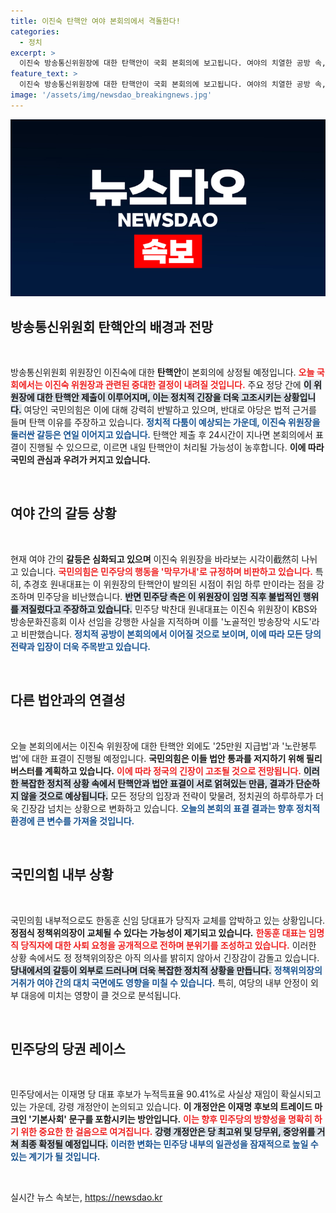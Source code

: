 ```yaml
---
title: 이진숙 탄핵안 여야 본회의에서 격돌한다!
categories:
  - 정치
excerpt: >
  이진숙 방송통신위원장에 대한 탄핵안이 국회 본회의에 보고됩니다. 여야의 치열한 공방 속, 탄핵안 처리 일정이 다가오며 정치권 긴장감이 고조되고 있습니다. 주요 법안 통과 여부도 주목받고 있는 가운데, 향후 전개에 이목이 집중됩니다.
feature_text: >
  이진숙 방송통신위원장에 대한 탄핵안이 국회 본회의에 보고됩니다. 여야의 치열한 공방 속, 탄핵안 처리 일정이 다가오며 정치권 긴장감이 고조되고 있습니다. 주요 법안 통과 여부도 주목받고 있는 가운데, 향후 전개에 이목이 집중됩니다.
image: '/assets/img/newsdao_breakingnews.jpg'
---
```


<p><img src="/assets/img/newsdao_breakingnews.jpg" alt="ranknews 속보" /></p>

<h2 data-ke-size="size26">방송통신위원회 탄핵안의 배경과 전망</h2>

<p data-ke-size="size16">&nbsp;</p>

<p>방송통신위원회 위원장인 이진숙에 대한 <b>탄핵안</b>이 본회의에 상정될 예정입니다. <b><span style="color: #ee2323;">오늘 국회에서는 이진숙 위원장과 관련된 중대한 결정이 내려질 것입니다.</span></b> 주요 정당 간에 <b><span style="background-color: #21538527;">이 위원장에 대한 탄핵안 제출이 이루어지며, 이는 정치적 긴장을 더욱 고조시키는 상황입니다.</span></b> 여당인 국민의힘은 이에 대해 강력히 반발하고 있으며, 반대로 야당은 법적 근거를 들며 탄핵 이유를 주장하고 있습니다. <b><span style="color: #1a5490;">정치적 다툼이 예상되는 가운데, 이진숙 위원장을 둘러싼 갈등은 연일 이어지고 있습니다.</span></b> 탄핵안 제출 후 24시간이 지나면 본회의에서 표결이 진행될 수 있으므로, 이르면 내일 탄핵안이 처리될 가능성이 농후합니다. <b>이에 따라 국민의 관심과 우려가 커지고 있습니다.</b></p>

<p data-ke-size="size16">&nbsp;</p>

<h2 data-ke-size="size26">여야 간의 갈등 상황</h2>

<p data-ke-size="size16">&nbsp;</p>

<p>현재 여야 간의 <b>갈등은 심화되고 있으며</b> 이진숙 위원장을 바라보는 시각이截然히 나뉘고 있습니다. <b><span style="color: #ee2323;">국민의힘은 민주당의 행동을 '막무가내'로 규정하며 비판하고 있습니다.</span></b> 특히, 추경호 원내대표는 이 위원장의 탄핵안이 발의된 시점이 취임 하루 만이라는 점을 강조하며 민주당을 비난했습니다. <b><span style="background-color: #21538527;">반면 민주당 측은 이 위원장이 임명 직후 불법적인 행위를 저질렀다고 주장하고 있습니다.</span></b> 민주당 박찬대 원내대표는 이진숙 위원장이 KBS와 방송문화진흥회 이사 선임을 강행한 사실을 지적하며 이를 '노골적인 방송장악 시도'라고 비판했습니다. <b><span style="color: #1a5490;">정치적 공방이 본회의에서 이어질 것으로 보이며, 이에 따라 모든 당의 전략과 입장이 더욱 주목받고 있습니다.</span></b></p>

<p data-ke-size="size16">&nbsp;</p>

<h2 data-ke-size="size26">다른 법안과의 연결성</h2>

<p data-ke-size="size16">&nbsp;</p>

<p>오늘 본회의에서는 이진숙 위원장에 대한 탄핵안 외에도 '25만원 지급법'과 '노란봉투법'에 대한 표결이 진행될 예정입니다. <b>국민의힘은 이들 법안 통과를 저지하기 위해 필리버스터를 계획하고 있습니다.</b> <b><span style="color: #ee2323;">이에 따라 정국의 긴장이 고조될 것으로 전망됩니다.</span></b> <b><span style="background-color: #21538527;">이러한 복잡한 정치적 상황 속에서 탄핵안과 법안 표결이 서로 얽혀있는 만큼, 결과가 단순하지 않을 것으로 예상됩니다.</span></b> 모든 정당의 입장과 전략이 맞물려, 정치권의 하루하루가 더욱 긴장감 넘치는 상황으로 변화하고 있습니다. <b><span style="color: #1a5490;">오늘의 본회의 표결 결과는 향후 정치적 환경에 큰 변수를 가져올 것입니다.</span></b></p>

<p data-ke-size="size16">&nbsp;</p>

<h2 data-ke-size="size26">국민의힘 내부 상황</h2>

<p data-ke-size="size16">&nbsp;</p>

<p>국민의힘 내부적으로도 한동훈 신임 당대표가 당직자 교체를 압박하고 있는 상황입니다. <b>정점식 정책위의장이 교체될 수 있다는 가능성이 제기되고 있습니다.</b> <b><span style="color: #ee2323;">한동훈 대표는 임명직 당직자에 대한 사퇴 요청을 공개적으로 전하며 분위기를 조성하고 있습니다.</span></b> 이러한 상황 속에서도 정 정책위의장은 아직 의사를 밝히지 않아서 긴장감이 감돌고 있습니다. <b><span style="background-color: #21538527;">당내에서의 갈등이 외부로 드러나며 더욱 복잡한 정치적 상황을 만듭니다.</span></b> <b><span style="color: #1a5490;">정책위의장의 거취가 여야 간의 대치 국면에도 영향을 미칠 수 있습니다.</span></b> 특히, 여당의 내부 안정이 외부 대응에 미치는 영향이 클 것으로 분석됩니다.</p>

<p data-ke-size="size16">&nbsp;</p>

<h2 data-ke-size="size26">민주당의 당권 레이스</h2>

<p data-ke-size="size16">&nbsp;</p>

<p>민주당에서는 이재명 당 대표 후보가 누적득표율 90.41%로 사실상 재임이 확실시되고 있는 가운데, 강령 개정안이 논의되고 있습니다. <b>이 개정안은 이재명 후보의 트레이드 마크인 '기본사회' 문구를 포함시키는 방안입니다.</b> <b><span style="color: #ee2323;">이는 향후 민주당의 방향성을 명확히 하기 위한 중요한 한 걸음으로 여겨집니다.</span></b> <b><span style="background-color: #21538527;">강령 개정안은 당 최고위 및 당무위, 중앙위를 거쳐 최종 확정될 예정입니다.</span></b> <b><span style="color: #1a5490;">이러한 변화는 민주당 내부의 일관성을 잠재적으로 높일 수 있는 계기가 될 것입니다.</span></b></p>

<p data-ke-size="size16">&nbsp;</p>
실시간 뉴스 속보는, <a href="https://newsdao.kr" rel="dofollow">https://newsdao.kr</a>


